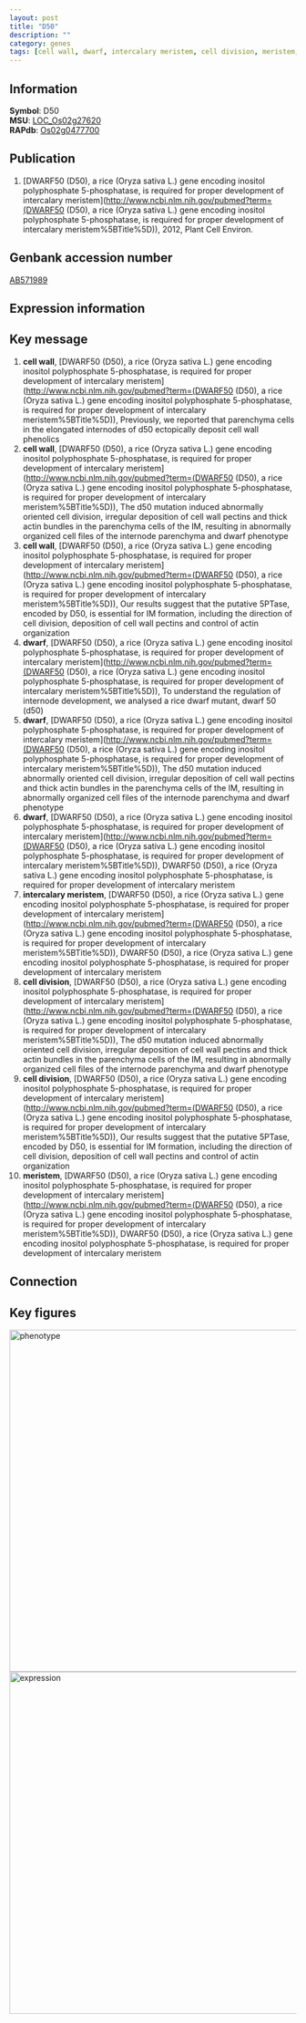 ```yaml
---
layout: post
title: "D50"
description: ""
category: genes
tags: [cell wall, dwarf, intercalary meristem, cell division, meristem, Gene]
---
```


## Information
__Symbol__: D50  
__MSU__: [LOC_Os02g27620](http://rice.plantbiology.msu.edu/cgi-bin/ORF_infopage.cgi?orf=LOC_Os02g27620)  
__RAPdb__: [Os02g0477700](http://rapdb.dna.affrc.go.jp/viewer/gbrowse_details/irgsp1?name=Os02g0477700)  

## Publication
1. [DWARF50 (D50), a rice (Oryza sativa L.) gene encoding inositol polyphosphate 5-phosphatase, is required for proper development of intercalary meristem](http://www.ncbi.nlm.nih.gov/pubmed?term=(DWARF50 (D50), a rice (Oryza sativa L.) gene encoding inositol polyphosphate 5-phosphatase, is required for proper development of intercalary meristem%5BTitle%5D)), 2012, Plant Cell Environ.

## Genbank accession number
[AB571989](http://www.ncbi.nlm.nih.gov/nuccore/AB571989)

## Expression information

## Key message
1. __cell wall__, [DWARF50 (D50), a rice (Oryza sativa L.) gene encoding inositol polyphosphate 5-phosphatase, is required for proper development of intercalary meristem](http://www.ncbi.nlm.nih.gov/pubmed?term=(DWARF50 (D50), a rice (Oryza sativa L.) gene encoding inositol polyphosphate 5-phosphatase, is required for proper development of intercalary meristem%5BTitle%5D)),  Previously, we reported that parenchyma cells in the elongated internodes of d50 ectopically deposit cell wall phenolics
2. __cell wall__, [DWARF50 (D50), a rice (Oryza sativa L.) gene encoding inositol polyphosphate 5-phosphatase, is required for proper development of intercalary meristem](http://www.ncbi.nlm.nih.gov/pubmed?term=(DWARF50 (D50), a rice (Oryza sativa L.) gene encoding inositol polyphosphate 5-phosphatase, is required for proper development of intercalary meristem%5BTitle%5D)),  The d50 mutation induced abnormally oriented cell division, irregular deposition of cell wall pectins and thick actin bundles in the parenchyma cells of the IM, resulting in abnormally organized cell files of the internode parenchyma and dwarf phenotype
3. __cell wall__, [DWARF50 (D50), a rice (Oryza sativa L.) gene encoding inositol polyphosphate 5-phosphatase, is required for proper development of intercalary meristem](http://www.ncbi.nlm.nih.gov/pubmed?term=(DWARF50 (D50), a rice (Oryza sativa L.) gene encoding inositol polyphosphate 5-phosphatase, is required for proper development of intercalary meristem%5BTitle%5D)),  Our results suggest that the putative 5PTase, encoded by D50, is essential for IM formation, including the direction of cell division, deposition of cell wall pectins and control of actin organization
4. __dwarf__, [DWARF50 (D50), a rice (Oryza sativa L.) gene encoding inositol polyphosphate 5-phosphatase, is required for proper development of intercalary meristem](http://www.ncbi.nlm.nih.gov/pubmed?term=(DWARF50 (D50), a rice (Oryza sativa L.) gene encoding inositol polyphosphate 5-phosphatase, is required for proper development of intercalary meristem%5BTitle%5D)),  To understand the regulation of internode development, we analysed a rice dwarf mutant, dwarf 50 (d50)
5. __dwarf__, [DWARF50 (D50), a rice (Oryza sativa L.) gene encoding inositol polyphosphate 5-phosphatase, is required for proper development of intercalary meristem](http://www.ncbi.nlm.nih.gov/pubmed?term=(DWARF50 (D50), a rice (Oryza sativa L.) gene encoding inositol polyphosphate 5-phosphatase, is required for proper development of intercalary meristem%5BTitle%5D)),  The d50 mutation induced abnormally oriented cell division, irregular deposition of cell wall pectins and thick actin bundles in the parenchyma cells of the IM, resulting in abnormally organized cell files of the internode parenchyma and dwarf phenotype
6. __dwarf__, [DWARF50 (D50), a rice (Oryza sativa L.) gene encoding inositol polyphosphate 5-phosphatase, is required for proper development of intercalary meristem](http://www.ncbi.nlm.nih.gov/pubmed?term=(DWARF50 (D50), a rice (Oryza sativa L.) gene encoding inositol polyphosphate 5-phosphatase, is required for proper development of intercalary meristem%5BTitle%5D)), DWARF50 (D50), a rice (Oryza sativa L.) gene encoding inositol polyphosphate 5-phosphatase, is required for proper development of intercalary meristem
7. __intercalary meristem__, [DWARF50 (D50), a rice (Oryza sativa L.) gene encoding inositol polyphosphate 5-phosphatase, is required for proper development of intercalary meristem](http://www.ncbi.nlm.nih.gov/pubmed?term=(DWARF50 (D50), a rice (Oryza sativa L.) gene encoding inositol polyphosphate 5-phosphatase, is required for proper development of intercalary meristem%5BTitle%5D)), DWARF50 (D50), a rice (Oryza sativa L.) gene encoding inositol polyphosphate 5-phosphatase, is required for proper development of intercalary meristem
8. __cell division__, [DWARF50 (D50), a rice (Oryza sativa L.) gene encoding inositol polyphosphate 5-phosphatase, is required for proper development of intercalary meristem](http://www.ncbi.nlm.nih.gov/pubmed?term=(DWARF50 (D50), a rice (Oryza sativa L.) gene encoding inositol polyphosphate 5-phosphatase, is required for proper development of intercalary meristem%5BTitle%5D)),  The d50 mutation induced abnormally oriented cell division, irregular deposition of cell wall pectins and thick actin bundles in the parenchyma cells of the IM, resulting in abnormally organized cell files of the internode parenchyma and dwarf phenotype
9. __cell division__, [DWARF50 (D50), a rice (Oryza sativa L.) gene encoding inositol polyphosphate 5-phosphatase, is required for proper development of intercalary meristem](http://www.ncbi.nlm.nih.gov/pubmed?term=(DWARF50 (D50), a rice (Oryza sativa L.) gene encoding inositol polyphosphate 5-phosphatase, is required for proper development of intercalary meristem%5BTitle%5D)),  Our results suggest that the putative 5PTase, encoded by D50, is essential for IM formation, including the direction of cell division, deposition of cell wall pectins and control of actin organization
10. __meristem__, [DWARF50 (D50), a rice (Oryza sativa L.) gene encoding inositol polyphosphate 5-phosphatase, is required for proper development of intercalary meristem](http://www.ncbi.nlm.nih.gov/pubmed?term=(DWARF50 (D50), a rice (Oryza sativa L.) gene encoding inositol polyphosphate 5-phosphatase, is required for proper development of intercalary meristem%5BTitle%5D)), DWARF50 (D50), a rice (Oryza sativa L.) gene encoding inositol polyphosphate 5-phosphatase, is required for proper development of intercalary meristem

## Connection

## Key figures
<img src="http://ricencode.github.io/images/D50.pheno.png" alt="phenotype"  style="width: 600px;"/>

<img src="http://ricencode.github.io/images/D50.exp.png" alt="expression"  style="width: 600px;"/>


